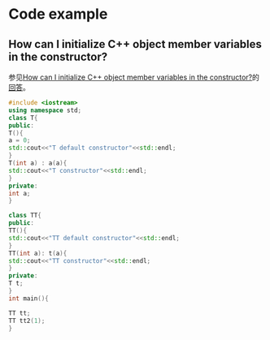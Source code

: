 # Code example



## How can I initialize C++ object member variables in the constructor?

参见[How can I initialize C++ object member variables in the constructor?](https://stackoverflow.com/questions/12927169/how-can-i-initialize-c-object-member-variables-in-the-constructor)的[回答](https://stackoverflow.com/a/12927220)。



```c++
#include <iostream>
using namespace std;
class T{
public:
T(){
a = 0;
std::cout<<"T default constructor"<<std::endl;
}
T(int a) : a(a){
std::cout<<"T constructor"<<std::endl;
}
private:
int a;
}

class TT{
public:
TT(){
std::cout<<"TT default constructor"<<std::endl;
}
TT(int a): t(a){
std::cout<<"TT constructor"<<std::endl;
}
private:
T t;
}
int main(){

TT tt;
TT tt2(1);
}
```

